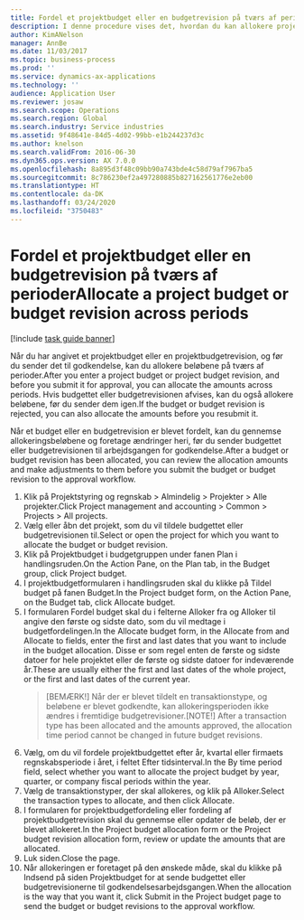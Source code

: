 ```yaml
---
title: Fordel et projektbudget eller en budgetrevision på tværs af perioder
description: I denne procedure vises det, hvordan du kan allokere projektbudgetbeløb på tværs af perioder.
author: KimANelson
manager: AnnBe
ms.date: 11/03/2017
ms.topic: business-process
ms.prod: ''
ms.service: dynamics-ax-applications
ms.technology: ''
audience: Application User
ms.reviewer: josaw
ms.search.scope: Operations
ms.search.region: Global
ms.search.industry: Service industries
ms.assetid: 9f48641e-84d5-4d02-99bb-e1b244237d3c
ms.author: knelson
ms.search.validFrom: 2016-06-30
ms.dyn365.ops.version: AX 7.0.0
ms.openlocfilehash: 8a895d3f48c09bb90a743bde4c58d79af7967ba5
ms.sourcegitcommit: 8c786230ef2a497280885b827162561776e2eb00
ms.translationtype: HT
ms.contentlocale: da-DK
ms.lasthandoff: 03/24/2020
ms.locfileid: "3750483"
---
```

# <a name="allocate-a-project-budget-or-budget-revision-across-periods"></a><span data-ttu-id="23cea-103">Fordel et projektbudget eller en budgetrevision på tværs af perioder</span><span class="sxs-lookup"><span data-stu-id="23cea-103">Allocate a project budget or budget revision across periods</span></span>

[!include [task guide banner](../../includes/task-guide-banner.md)]

<span data-ttu-id="23cea-104">Når du har angivet et projektbudget eller en projektbudgetrevision, og før du sender det til godkendelse, kan du allokere beløbene på tværs af perioder.</span><span class="sxs-lookup"><span data-stu-id="23cea-104">After you enter a project budget or project budget revision, and before you submit it for approval, you can allocate the amounts across periods.</span></span> <span data-ttu-id="23cea-105">Hvis budgettet eller budgetrevisionen afvises, kan du også allokere beløbene, før du sender dem igen.</span><span class="sxs-lookup"><span data-stu-id="23cea-105">If the budget or budget revision is rejected, you can also allocate the amounts before you resubmit it.</span></span> 

<span data-ttu-id="23cea-106">Når et budget eller en budgetrevision er blevet fordelt, kan du gennemse allokeringsbeløbene og foretage ændringer heri, før du sender budgettet eller budgetrevisionen til arbejdsgangen for godkendelse.</span><span class="sxs-lookup"><span data-stu-id="23cea-106">After a budget or budget revision has been allocated, you can review the allocation amounts and make adjustments to them before you submit the budget or budget revision to the approval workflow.</span></span> 

1. <span data-ttu-id="23cea-107">Klik på Projektstyring og regnskab > Almindelig > Projekter > Alle projekter.</span><span class="sxs-lookup"><span data-stu-id="23cea-107">Click Project management and accounting > Common > Projects > All projects.</span></span> 
2. <span data-ttu-id="23cea-108">Vælg eller åbn det projekt, som du vil tildele budgettet eller budgetrevisionen til.</span><span class="sxs-lookup"><span data-stu-id="23cea-108">Select or open the project for which you want to allocate the budget or budget revision.</span></span> 
3. <span data-ttu-id="23cea-109">Klik på Projektbudget i budgetgruppen under fanen Plan i handlingsruden.</span><span class="sxs-lookup"><span data-stu-id="23cea-109">On the Action Pane, on the Plan tab, in the Budget group, click Project budget.</span></span> 
4. <span data-ttu-id="23cea-110">I projektbudgetformularen i handlingsruden skal du klikke på Tildel budget på fanen Budget.</span><span class="sxs-lookup"><span data-stu-id="23cea-110">In the Project budget form, on the Action Pane, on the Budget tab, click Allocate budget.</span></span> 
5. <span data-ttu-id="23cea-111">I formularen Fordel budget skal du i felterne Alloker fra og Alloker til angive den første og sidste dato, som du vil medtage i budgetfordelingen.</span><span class="sxs-lookup"><span data-stu-id="23cea-111">In the Allocate budget form, in the Allocate from and Allocate to fields, enter the first and last dates that you want to include in the budget allocation.</span></span> <span data-ttu-id="23cea-112">Disse er som regel enten de første og sidste datoer for hele projektet eller de første og sidste datoer for indeværende år.</span><span class="sxs-lookup"><span data-stu-id="23cea-112">These are usually either the first and last dates of the whole project, or the first and last dates of the current year.</span></span>  
   > <span data-ttu-id="23cea-113">[BEMÆRK!] Når der er blevet tildelt en transaktionstype, og beløbene er blevet godkendte, kan allokeringsperioden ikke ændres i fremtidige budgetrevisioner.</span><span class="sxs-lookup"><span data-stu-id="23cea-113">[NOTE!] After a transaction type has been allocated and the amounts approved, the allocation time period cannot be changed in future budget revisions.</span></span> 
6. <span data-ttu-id="23cea-114">Vælg, om du vil fordele projektbudgettet efter år, kvartal eller firmaets regnskabsperiode i året, i feltet Efter tidsinterval.</span><span class="sxs-lookup"><span data-stu-id="23cea-114">In the By time period field, select whether you want to allocate the project budget by year, quarter, or company fiscal periods within the year.</span></span>
7. <span data-ttu-id="23cea-115">Vælg de transaktionstyper, der skal allokeres, og klik på Alloker.</span><span class="sxs-lookup"><span data-stu-id="23cea-115">Select the transaction types to allocate, and then click Allocate.</span></span> 
8. <span data-ttu-id="23cea-116">I formularen for projektbudgetfordeling eller fordeling af projektbudgetrevision skal du gennemse eller opdater de beløb, der er blevet allokeret.</span><span class="sxs-lookup"><span data-stu-id="23cea-116">In the Project budget allocation form or the Project budget revision allocation form, review or update the amounts that are allocated.</span></span> 
9. <span data-ttu-id="23cea-117">Luk siden.</span><span class="sxs-lookup"><span data-stu-id="23cea-117">Close the page.</span></span>
10. <span data-ttu-id="23cea-118">Når allokeringen er foretaget på den ønskede måde, skal du klikke på Indsend på siden Projektbudget for at sende budgettet eller budgetrevisionerne til godkendelsesarbejdsgangen.</span><span class="sxs-lookup"><span data-stu-id="23cea-118">When the allocation is the way that you want it, click Submit in the Project budget page to send the budget or budget revisions to the approval workflow.</span></span>  


